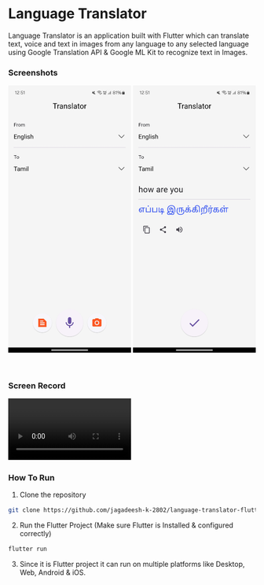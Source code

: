 # Language Translator

Language Translator is an application built with Flutter which can translate text, voice and text in images from any language to any selected language using Google Translation API & Google ML Kit to recognize text in Images.

### Screenshots

[<img src="./screenshots/home.jpg" width="250"/>](/screenshots/home.jpg)
[<img src="./screenshots/result.jpg" width="250"/>](/screenshots/result.jpg)

<br />

### Screen Record

[<video src="./screenshots/screen-record.mp4" width="250" controls></video>](/screenshots/screen-record.mp4)

### How To Run

1. Clone the repository
```bash
git clone https://github.com/jagadeesh-k-2802/language-translator-flutter.git
```

2. Run the Flutter Project (Make sure Flutter is Installed & configured correctly)
```bash
flutter run
```

3. Since it is Flutter project it can run on multiple platforms like Desktop, Web, Android & iOS.

